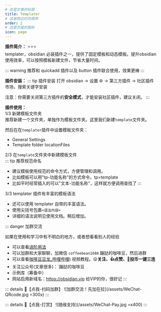 ```yaml
---
# 这是文章的标题
title: Templater
# 这是侧边栏的顺序
order: 2
# 这是页面的图标
icon: page
---
```

**插件简介：**  ⭐️⭐️⭐️  
templater，obsidian 必装插件之一，提供了固定模板和动态模板。提升obsidian使用效率，可以按照模板新建文件，节省大量时间。

::: warning
推荐和 quickadd 插件以及 button 插件联合使用，效果更棒
:::

**插件安装：**
::: tip 插件安装
打开 obsidian → 设置 ⚙️ → 第三方插件 → 社区插件市场，搜索关键字安装

注意：你需要关闭第三方插件的**安全模式**，才能安装社区插件，建议关闭。
:::

**插件使用：**  
1/3 新建模板文件夹    
推荐新建一个文件夹，单独作为模板文件夹。这里我们新建`template`文件夹。  

然后在在`templater`插件中设置模板文件夹：
- General Settings
- Template folder locationFiles

2/3 在`template`文件夹中新建模板文件  
::: tip 推荐规范命名
- 建议模板使用规范的命令方式，方便管理和调用。
- 比如模板可以用"tp-功能名称"的方式命令，tp=template
- 比如平时经常插入的可以"文本-功能名称"，这样就方便调用查找了
:::

3/3 templater 插件有丰富的模板语法  
- 还可以使用 templater 自带的丰富语法。
- 使用尖括号包裹`<语法内容>`
- 详细的语法说明见使用文档。稍后增加。

::: danger 加群交流

如果在使用和学习中有不明白的地方，或者想看看别人的经验
- 可以查看[进阶用法](/zh/advanced)
- 可以加群和大家聊聊，加微信 `coffeebean1688` 蹦跶的咖啡豆，然后进群
- 可以查看[咖啡豆豆龙_哔哩哔哩](https://space.bilibili.com/618777356)) 视频教程。😜**关注、👍点赞、📀投币一键三连**
- 关注公众号(文章很多)：`蹦跶的咖啡豆
- 示例库（筹备中）
- 网站启用新域名：https://obsidian.vip 给VIP的你，很好记
:::

::: details 🌱【点我-扫码加群】
![加群交流！先加在拉](/assets/WeChat-QRcode.jpg =300x) 
::: 

::: details 🍻【点我-打赏】
![随缘支持](/assets/WeChat-Pay.jpg =x400)
::: 

